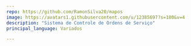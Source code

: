 ```yaml
---
repo: https://github.com/RamonSilva20/mapos
image: https://avatars1.githubusercontent.com/u/12385697?s=180&v=4
description: "Sistema de Controle de Ordens de Serviço"
principal_language: Variados

---
```


